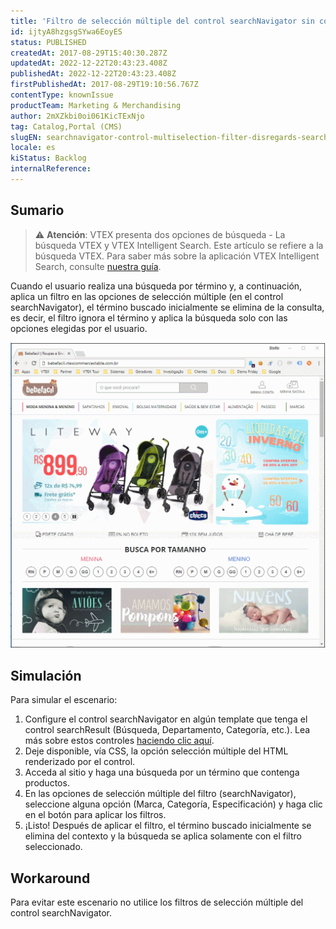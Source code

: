 ```yaml
---
title: 'Filtro de selección múltiple del control searchNavigator sin considerar el término buscado'
id: ijtyA8hzgsgSYwa6EoyES
status: PUBLISHED
createdAt: 2017-08-29T15:40:30.287Z
updatedAt: 2022-12-22T20:43:23.408Z
publishedAt: 2022-12-22T20:43:23.408Z
firstPublishedAt: 2017-08-29T19:10:56.767Z
contentType: knownIssue
productTeam: Marketing & Merchandising
author: 2mXZkbi0oi061KicTExNjo
tag: Catalog,Portal (CMS)
slugEN: searchnavigator-control-multiselection-filter-disregards-searched-term
locale: es
kiStatus: Backlog
internalReference: 
---
```


## Sumario

>⚠️ **Atención**: VTEX presenta dos opciones de búsqueda - La búsqueda VTEX y VTEX Intelligent Search. Este artículo se refiere a la búsqueda VTEX. Para saber más sobre la aplicación VTEX Intelligent Search, consulte <a href = "https://help.vtex.com/tracks/vtex-intelligent-search--19wrbB7nEQcmwzDPl1l4Cb">nuestra guía</a>.

Cuando el usuario realiza una búsqueda por término y, a continuación, aplica un filtro en las opciones de selección múltiple (en el control searchNavigator), el término buscado inicialmente se elimina de la consulta, es decir, el filtro ignora el término y aplica la búsqueda solo con las opciones elegidas por el usuario.

![search result](https://raw.githubusercontent.com/vtexdocs/known-issues/refs/heads/main/docs/es/known-issues/Marketing%20&%20Merchandising/filtro-de-seleccion-multiple-del-control-searchnavigator-sin-considerar-el-termino-buscado_1.gif)


## Simulación

Para simular el escenario:
1. Configure el control searchNavigator en algún template que tenga el control searchResult (Búsqueda, Departamento, Categoría, etc.). Lea más sobre estos controles [haciendo clic aquí](http://help.vtex.com/es/tutorial/--tutorials_563).
2. Deje disponible, vía CSS, la opción selección múltiple del HTML renderizado por el control.
3. Acceda al sitio y haga una búsqueda por un término que contenga productos.
4. En las opciones de selección múltiple del filtro (searchNavigator), seleccione alguna opción (Marca, Categoría, Especificación) y haga clic en el botón para aplicar los filtros.
5. ¡Listo! Después de aplicar el filtro, el término buscado inicialmente se elimina del contexto y la búsqueda se aplica solamente con el filtro seleccionado.


## Workaround

Para evitar este escenario no utilice los filtros de selección múltiple del control searchNavigator.

